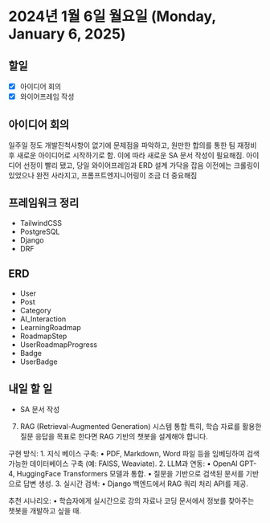 # 2024년 1월 6일 월요일 (Monday, January 6, 2025)
## 할일 
- [x] 아이디어 회의
- [x] 와이어프레임 작성

## 아이디어 회의
일주일 정도 개발진척사항이 없기에 문제점을 파악하고, 원만한 합의를 통한 팀 재정비 후 새로운 아이디어로 시작하기로 함. 이에 따라 새로운 SA 문서 작성이 필요해짐.
아이디어 선정이 빨리 됐고, 당일 와이어프레임과 ERD 설계 가닥을 잡음
이전에는 크롤링이 있었으나 완전 사라지고, 프롬프트엔지니어링이 조금 더 중요해짐


## 프레임워크 정리
- TailwindCSS
- PostgreSQL
- Django
- DRF

## ERD
- User
- Post
- Category
- AI_Interaction
- LearningRoadmap 
- RoadmapStep
- UserRoadmapProgress
- Badge
- UserBadge

## 내일 할 일
- SA 문서 작성

7. RAG (Retrieval-Augmented Generation) 시스템 통합
특히, 학습 자료를 활용한 질문 응답을 목표로 한다면 RAG 기반의 챗봇을 설계해야 합니다.

구현 방식:
	1.	지식 베이스 구축:
	•	PDF, Markdown, Word 파일 등을 임베딩하여 검색 가능한 데이터베이스 구축 (예: FAISS, Weaviate).
	2.	LLM과 연동:
	•	OpenAI GPT-4, HuggingFace Transformers 모델과 통합.
	•	질문을 기반으로 검색된 문서를 기반으로 답변 생성.
	3.	실시간 검색:
	•	Django 백엔드에서 RAG 쿼리 처리 API를 제공.

추천 시나리오:
	•	학습자에게 실시간으로 강의 자료나 코딩 문서에서 정보를 찾아주는 챗봇을 개발하고 싶을 때.